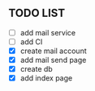 ## TODO LIST

- [ ] add mail service
- [ ] add CI
- [x] create mail account
- [x] add mail send page
- [x] create db
- [x] add index page
